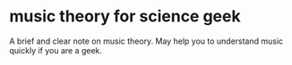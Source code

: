 # music theory for science geek
A brief and clear note on music theory. May help you to understand music quickly if you are a geek.
